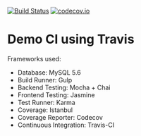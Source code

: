 [![Build Status](https://travis-ci.org/jeffrey-effendy/travis-coveralls-demo.svg?branch=master)](https://travis-ci.org/jeffrey-effendy/travis-coveralls-demo)
[![codecov.io](https://codecov.io/github/jeffrey-effendy/travis-coveralls-demo/coverage.svg?branch=master)](https://codecov.io/github/jeffrey-effendy/travis-coveralls-demo?branch=master)

# Demo CI using Travis

Frameworks used:
- Database: MySQL 5.6
- Build Runner: Gulp
- Backend Testing: Mocha + Chai
- Frontend Testing: Jasmine
- Test Runner: Karma
- Coverage: Istanbul
- Coverage Reporter: Codecov
- Continuous Integration: Travis-CI
